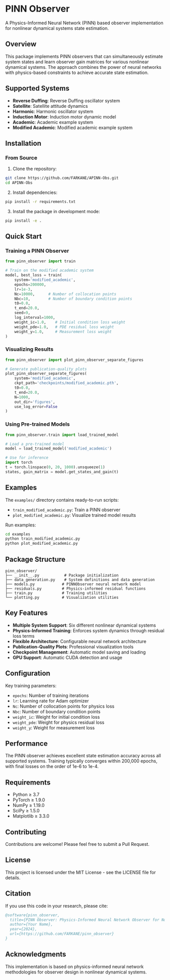 # PINN Observer

A Physics-Informed Neural Network (PINN) based observer implementation for nonlinear dynamical systems state estimation.

## Overview

This package implements PINN observers that can simultaneously estimate system states and learn observer gain matrices for various nonlinear dynamical systems. The approach combines the power of neural networks with physics-based constraints to achieve accurate state estimation.

## Supported Systems

- **Reverse Duffing**: Reverse Duffing oscillator system
- **Satellite**: Satellite attitude dynamics
- **Harmonic**: Harmonic oscillator system  
- **Induction Motor**: Induction motor dynamic model
- **Academic**: Academic example system
- **Modified Academic**: Modified academic example system

## Installation

### From Source

1. Clone the repository:
```bash
git clone https://github.com/FARKANE/APINN-Obs.git
cd APINN-Obs
```

2. Install dependencies:
```bash
pip install -r requirements.txt
```

3. Install the package in development mode:
```bash
pip install -e .
```

## Quick Start

### Training a PINN Observer

```python
from pinn_observer import train

# Train on the modified academic system
model, best_loss = train(
    system='modified_academic',
    epochs=200000,
    lr=1e-3,
    Nc=10000,      # Number of collocation points
    Nbc=10,        # Number of boundary condition points
    t0=0.0,
    t_end=20.0,
    seed=9,
    log_interval=1000,
    weight_ic=1.0,    # Initial condition loss weight
    weight_pde=1.0,   # PDE residual loss weight
    weight_y=1.0,     # Measurement loss weight
)
```

### Visualizing Results

```python
from pinn_observer import plot_pinn_observer_separate_figures

# Generate publication-quality plots
plot_pinn_observer_separate_figures(
    system='modified_academic',
    ckpt_path='checkpoints/modified_academic.pth',
    t0=0.0,
    t_end=20.0,
    N=1000,
    out_dir='figures',
    use_log_error=False
)
```

### Using Pre-trained Models

```python
from pinn_observer.train import load_trained_model

# Load a pre-trained model
model = load_trained_model('modified_academic')

# Use for inference
import torch
t = torch.linspace(0, 20, 1000).unsqueeze(1)
states, gain_matrix = model.get_states_and_gain(t)
```

## Examples

The `examples/` directory contains ready-to-run scripts:

- `train_modified_academic.py`: Train a PINN observer
- `plot_modified_academic.py`: Visualize trained model results

Run examples:
```bash
cd examples
python train_modified_academic.py
python plot_modified_academic.py
```

## Package Structure

```
pinn_observer/
├── __init__.py           # Package initialization
├── data_generation.py    # System definitions and data generation
├── models.py            # PINNObserver neural network model
├── residuals.py         # Physics-informed residual functions
├── train.py             # Training utilities
└── plotting.py          # Visualization utilities
```

## Key Features

- **Multiple System Support**: Six different nonlinear dynamical systems
- **Physics-Informed Training**: Enforces system dynamics through residual loss terms
- **Flexible Architecture**: Configurable neural network architecture
- **Publication-Quality Plots**: Professional visualization tools
- **Checkpoint Management**: Automatic model saving and loading
- **GPU Support**: Automatic CUDA detection and usage

## Configuration

Key training parameters:

- `epochs`: Number of training iterations
- `lr`: Learning rate for Adam optimizer
- `Nc`: Number of collocation points for physics loss
- `Nbc`: Number of boundary condition points
- `weight_ic`: Weight for initial condition loss
- `weight_pde`: Weight for physics residual loss  
- `weight_y`: Weight for measurement loss

## Performance

The PINN observer achieves excellent state estimation accuracy across all supported systems. Training typically converges within 200,000 epochs, with final losses on the order of 1e-6 to 1e-4.

## Requirements

- Python ≥ 3.7
- PyTorch ≥ 1.9.0
- NumPy ≥ 1.19.0
- SciPy ≥ 1.5.0
- Matplotlib ≥ 3.3.0

## Contributing

Contributions are welcome! Please feel free to submit a Pull Request.

## License

This project is licensed under the MIT License - see the LICENSE file for details.

## Citation

If you use this code in your research, please cite:

```bibtex
@software{pinn_observer,
  title={PINN Observer: Physics-Informed Neural Network Observer for Nonlinear Systems},
  author={Your Name},
  year={2024},
  url={https://github.com/FARKANE/pinn_observer}
}
```

## Acknowledgments

This implementation is based on physics-informed neural network methodologies for observer design in nonlinear dynamical systems.
